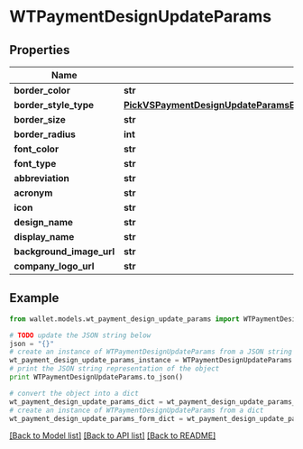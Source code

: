 # WTPaymentDesignUpdateParams


## Properties

Name | Type | Description | Notes
------------ | ------------- | ------------- | -------------
**border_color** | **str** |  | 
**border_style_type** | [**PickVSPaymentDesignUpdateParamsExcludeKeyofVSPaymentDesignUpdateParamsIdBorderStyleType**](PickVSPaymentDesignUpdateParamsExcludeKeyofVSPaymentDesignUpdateParamsIdBorderStyleType.md) |  | 
**border_size** | **str** |  | 
**border_radius** | **int** |  | 
**font_color** | **str** |  | 
**font_type** | **str** |  | 
**abbreviation** | **str** |  | 
**acronym** | **str** |  | 
**icon** | **str** |  | 
**design_name** | **str** |  | 
**display_name** | **str** |  | 
**background_image_url** | **str** |  | [optional] 
**company_logo_url** | **str** |  | [optional] 

## Example

```python
from wallet.models.wt_payment_design_update_params import WTPaymentDesignUpdateParams

# TODO update the JSON string below
json = "{}"
# create an instance of WTPaymentDesignUpdateParams from a JSON string
wt_payment_design_update_params_instance = WTPaymentDesignUpdateParams.from_json(json)
# print the JSON string representation of the object
print WTPaymentDesignUpdateParams.to_json()

# convert the object into a dict
wt_payment_design_update_params_dict = wt_payment_design_update_params_instance.to_dict()
# create an instance of WTPaymentDesignUpdateParams from a dict
wt_payment_design_update_params_form_dict = wt_payment_design_update_params.from_dict(wt_payment_design_update_params_dict)
```
[[Back to Model list]](../README.md#documentation-for-models) [[Back to API list]](../README.md#documentation-for-api-endpoints) [[Back to README]](../README.md)


